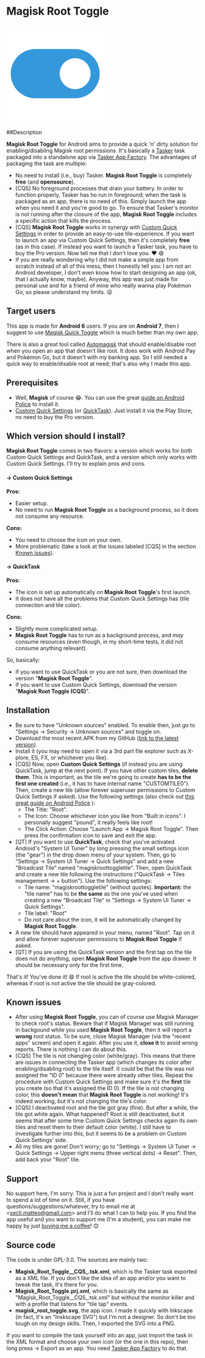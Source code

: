 # Magisk Root Toggle
![Icon](magisk_root_toggle.png)


##Description

**Magisk Root Toggle** for Android aims to provide a quick 'n' dirty solution for enabling/disabling Magisk root permissions. It's basically a [Tasker](https://play.google.com/store/apps/details?id=net.dinglisch.android.taskerm) task packaged into a standalone app via [Tasker App Factory](https://play.google.com/store/apps/details?id=net.dinglisch.android.appfactory). The advantages of packaging the task are multiple:

- No need to install (i.e., buy) Tasker. **Magisk Root Toggle** is completely **free** (and **opensource**).
- \[CQS\] No foreground processes that drain your battery. In order to function properly, Tasker has ho run in foreground; when the task is packaged as an app, there is no need of this. Simply launch the app when you need it and you're good to go. To ensure that Tasker's monitor is not running after the closure of the app, **Magisk Root Toggle** includes a specific action that kills the process.
- \[CQS\] **Magisk Root Toggle** works in synergy with [Custom Quick Settings](https://play.google.com/store/apps/details?id=com.quinny898.app.customquicksettings) in order to provide an easy-to-use tile-experience. If you want to launch an app via Custom Quick Settings, then it's completely **free** (as in this case). If instead you want to launch a Tasker task, you have to buy the Pro version. Now tell me that I don't love you. ❤ 😄
- If you are really wondering why I did not make a simple app from scratch instead of all of this mess, then I honestly tell you: I am not an Android developer, I don't even know how to start designing an app (ok, that I actually know, maybe). Anyway, this app was just made for personal use and for a friend of mine who really wanna play Pokémon Go, so please understand my limits. 😜


## Target users

This app is made for **Android 6** users. If you are on **Android 7**, then I suggest to use [Magisk Quick Toggle](https://play.google.com/store/apps/details?id=me.bpear.magiskquicktoggle) which is much better than my own app.

There is also a great tool called [Automagisk](http://www.androidpolice.com/2016/09/18/automagisk-allows-root-users-play-pokemon-go-use-android-pay-without-constantly-toggling-root-off/) that should enable/disable root when you open an app that doesn't like root. It does work with Android Pay and Pokémon Go, but it doesn't with my banking app. So I still needed a quick way to enable/disable root at need; that's also why I made this app.


## Prerequisites

- Well, **Magisk** of course 😂. You can use the great [guide on Android Police](http://www.androidpolice.com/2016/09/11/guide-play-pokemon-go-0-37-rooted-android-magisk/) to install it.
- [Custom Quick Settings](https://play.google.com/store/apps/details?id=com.quinny898.app.customquicksettings) (or [QuickTask](https://play.google.com/store/apps/details?id=com.balda.quicktask)). Just install it via the Play Store; no need to buy the Pro version.
 

## Which version should I install?

**Magisk Root Toggle** comes in two flavors: a version which works for both Custom Quick Settings and QuickTask, and a version which only works with Custom Quick Settings. I'll try to explain pros and cons.

#### → Custom Quick Settings

**Pros:**

- Easier setup.
- No need to run **Magisk Root Toggle** as a background process, so it does not consume any resource.

**Cons:**

- You need to choose the icon on your own.
- More problematic (take a look at the issues labeled \[CQS\] in the section [Known issues](#known-issues)).

#### → QuickTask

**Pros:**

- The icon is set up automatically on **Magisk Root Toggle**'s first launch.
- It does not have all the problems that Custom Quick Settings has (tile connection and tile color).

**Cons:**

- Slightly more complicated setup.
- **Magisk Root Toggle** has to run as a background process, and *may* consume resources (even though, in my short-time tests, it did not consume anything relevant).


So, basically:

- If you want to use QuickTask or you are not sure, then download the version "**Magisk Root Toggle**".
- If you want to use Custom Quick Settings, download the version "**Magisk Root Toggle (CQS)**".

## Installation

- Be sure to have "Unknown sources" enabled. To enable then, just go to "Settings -> Security -> Unknown sources" and toggle on.
- Download the most recent APK from my GitHub ([link to the latest version](https://github.com/matteosecli/magisk-root-toggle/releases/latest)).
- Install it (you may need to open it via a 3rd part file explorer such as X-plore, ES, FX, or whichever you like).
- \[CQS\] Now, open **Custom Quick Settings** (if instead you are using QuickTask, jump at the next point). If you have other custom tiles, **delete them**. This is important, as the tile we're going to create **has to be the first one created** (i.e., it has to have internal name "CUSTOMTILE0"). Then, create a new tile (allow forever superuser permissions to Custom Quick Settings if asked). Use the following settings (also check out [this great guide on Android Police](http://www.androidpolice.com/2015/10/30/hands-on-custom-quick-settings-adds-new-tiles-to-the-android-6-0-quick-settings-via-ui-tuner/) ):
    - The Title: "Root".
    - The Icon: Choose whichever icon you like from "Built in icons". I personally suggest "pound", it really feels like root! 
    - The Click Action: Choose "Launch App -> Magisk Root Toggle". Then press the confirmation icon to save and exit the app.
- \[QT\] If you want to use **QuickTask**, check that you've activated Android's "System UI Tuner" by long pressing the small settings icon (the "gear") in the drop down menu of your system. Then, go to "Settings -> System UI Tuner -> Quick Settings" and add a new "Broadcast Tile" named "magiskroottoggletile". Then, open QuickTask and create a new tile following the instructions ("QuickTask -> Tiles management -> + button"). Use the following settings:
    - Tile name: "magiskroottoggletile" (without quotes). **Important:** the "tile name" has to be **the same** as the one you've used when creating a new "Broadcast Tile" in "Settings -> System UI Tuner -> Quick Settings".
    - Tile label: "Root"
    - Do not care about the icon, it will be automatically changed by **Magisk Root Toggle**.
- A new tile should have appeared in your menu, named "Root". Tap on it and allow forever superuser permissions to **Magisk Root Toggle** if asked.
- \[QT\] If you are using the QuickTask version and the first tap on the tile does not do anything, open **Magisk Root Toggle** from the app drawer. It should be necessary only for the first time.

That's it! You've done it! 😄
If root is active the tile should be white-colored, whereas if root is not active the tile should be gray-colored.


## Known issues

- After using **Magisk Root Toggle**, you can of course use Magisk Manager to check root's status. Beware that if Magisk Manager was still running in backgound while you used **Magisk Root Toggle**, then it will report a **wrong** root status. To be sure, close Magisk Manager (via the "recent apps" screen) and open it again. After you use it, **close it** to avoid wrong reports. There is nothing I can do about this.
- \[CQS\] The tile is not changing color (white/gray). This means that there are issues in connecting the Tasker app (which changes its color after enabling/disabling root) to the tile itself. It could be that the tile was not assigned the "ID 0" because there were already other tiles. Repeat the procedure with Custom Quick Settings and make sure it's the **first** tile you create (so that it's assigned the ID 0). If the tile is not changing color, this **doesn't mean** that **Magisk Root Toggle** is not working! It's indeed working, but it's not changing the tile's color.
- \[CQS\] I deactivated root and the tile got gray (fine). But after a while, the tile got white again. What happened? Root is still deactivated, but it seems that after some time Custom Quick Settings checks again its own tiles and reset them to their default color (white). I still have to investigate further into this, but it seems to be a problem on Custom Quick Settings' side.
- All my tiles are gone! Don't worry; go to "Settings -> System UI Tuner -> Quick Settings -> Upper right menu (three vertical dots) -> Reset". Then, add back your "Root" tile.


## Support

No support here, I'm sorry. This is just a fun project and I don't really want to spend a lot of time on it. Still, if you have questions/suggestions/whatever, try to email me at <[secli.matteo@gmail.com](mailto:secli.matteo@gmail.com)> and I'll do what I can to help you.
If you find the app useful and you want to support me (I'm a student), you can make me happy by just [buying me a coffee](https://paypal.me/matteosecli)! 😊


## Source code

The code is under GPL-3.0. The sources are mainly two:

- **Magisk_Root_Toggle__CQS_.tsk.xml**, which is the Tasker task exported as a XML file. If you don't like the idea of an app and/or you want to tweak the task, it's there for you.
- **Magisk_Root_Toggle.prj.xml**, which is basically the same as "Magisk\_Root\_Toggle__CQS_.tsk.xml" but without the monitor killer and with a profile that listens for "tile tap" events. 
- **magisk_root_toggle.svg**, the app icon. I made it quickly with Inkscape (in fact, it's an "Inskscape SVG") but I'm not a designer. So don't be too tough on my design skills. Then, I exported the SVG into a PNG.

If you want to compile the task yourself into an app, just import the task in the XML format and choose your own icon (or the one in this repo), then long press -> Export as an app. You need [Tasker App Factory](https://play.google.com/store/apps/details?id=net.dinglisch.android.appfactory) to do that.
